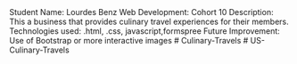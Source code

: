 <!DOCTYPE html>
<html lang="en-US">
<head>
<title>README.md</title>
</head>
<body>
Student Name: Lourdes Benz
Web Development: Cohort 10
Description: This a business that provides culinary travel experiences for their members.
Technologies used: .html, .css, javascript,formspree
Future Improvement: Use of Bootstrap or more interactive images
</body>
</html># Culinary-Travels
# US-Culinary-Travels
